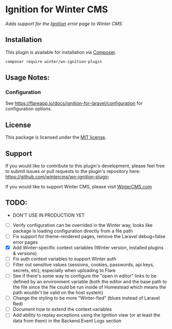 # Ignition for Winter CMS

*Adds support for the [Ignition](https://flareapp.io/docs/ignition-for-laravel/installation) error page to Winter CMS*

## Installation

This plugin is available for installation via [Composer](http://getcomposer.org/).

```bash
composer require winter/wn-ignition-plugin
```

## Usage Notes:

### Configuration

See https://flareapp.io/docs/ignition-for-laravel/configuration for configuration options.

## License

This package is licensed under the [MIT license](https://github.com/wintercms/wn-ignition-plugin/blob/master/LICENSE.txt).

## Support

If you would like to contribute to this plugin's development, please feel free to submit issues or pull requests to the plugin's repository here: https://github.com/wintercms/wn-ignition-plugin

If you would like to support Winter CMS, please visit [WinterCMS.com](https://wintercms.com/support)


## TODO:
- DON'T USE IN PRODUCTION YET
- [ ] Verify configuration can be overrided in the Winter way, looks like package is loading configuration directly from a file path
- [ ] Fix support for theme-rendered pages, remove the Laravel debug=false error pages
- [x] Add Winter-specific context variables (Winter version, installed plugins & versions)
- [ ] Fix auth context variables to support Winter auth
- [ ] Filter out sensitive values (sessions, cookies, passwords, api keys, secrets, etc); especially when uploading to Flare
- [ ] See if there's some way to configure the "open in editor" links to be defined by an environment variable (both the editor and the base path to the file since the file could be run inside of Homestead which means the path wouldn't be valid on the host system)
- [ ] Change the styling to be more "Winter-fied" (blues instead of Laravel Red)
- [ ] Document how to extend the context variables
- [ ] Add ability to replay exceptions using the Ignition view (or at least the data from them) in the Backend Event Logs section
